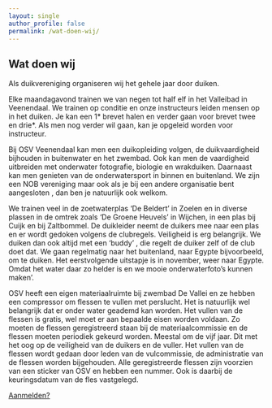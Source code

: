 ```yaml
---
layout: single
author_profile: false
permalink: /wat-doen-wij/
---
```

## Wat doen wij
Als duikvereniging organiseren wij het gehele jaar door duiken. 

Elke maandagavond trainen we van negen tot half elf in het Valleibad in Veenendaal. We trainen op conditie en onze instructeurs leiden mensen op in het duiken.  Je kan een 1* brevet halen en verder gaan voor brevet twee en drie*. Als men nog verder wil gaan, kan je opgeleid worden voor instructeur.

Bij OSV Veenendaal kan men een duikopleiding volgen, de duikvaardigheid bijhouden in  buitenwater en het zwembad. Ook kan men de vaardigheid uitbreiden met onderwater fotografie, biologie en wrakduiken. Daarnaast kan men genieten van de onderwatersport in binnen en buitenland. We zijn een NOB vereniging maar ook als je bij een andere organisatie bent aangesloten , dan ben je natuurlijk ook welkom.

We trainen veel in de zoetwaterplas ‘De Beldert’ in Zoelen en in diverse plassen in de omtrek zoals ‘De Groene Heuvels’ in Wijchen, in een plas bij Cuijk en bij Zaltbommel. De duikleider neemt de duikers mee naar een plas en er wordt gedoken volgens de clubregels. Veiligheid is erg belangrijk. We duiken dan ook altijd met een ‘buddy’ , die regelt de duiker zelf of de club doet dat. We gaan regelmatig naar het buitenland, naar Egypte bijvoorbeeld, om te duiken. Het eerstvolgende uitstapje is in november, weer naar Egypte. Omdat het water daar zo helder is en we mooie onderwaterfoto’s kunnen maken’.

OSV heeft een eigen materiaalruimte bij zwembad De Vallei en ze hebben een compressor om flessen te vullen met perslucht. Het is natuurlijk wel belangrijk dat er onder water geademd kan worden. Het vullen van de flessen is gratis, wel moet er aan bepaalde eisen worden voldaan. Zo moeten de flessen geregistreerd staan bij de materiaalcommissie en de flessen moeten periodiek gekeurd worden. Meestal om de vijf jaar. Dit met het oog op de veiligheid van de duikers en de vuller. Het vullen van de flessen wordt gedaan door leden van de vulcommissie, de administratie van de flessen worden bijgehouden. Alle geregistreerde flessen zijn voorzien van een sticker van OSV en hebben een nummer. Ook is daarbij de keuringsdatum van de fles vastgelegd.

[Aanmelden?](/contact/)